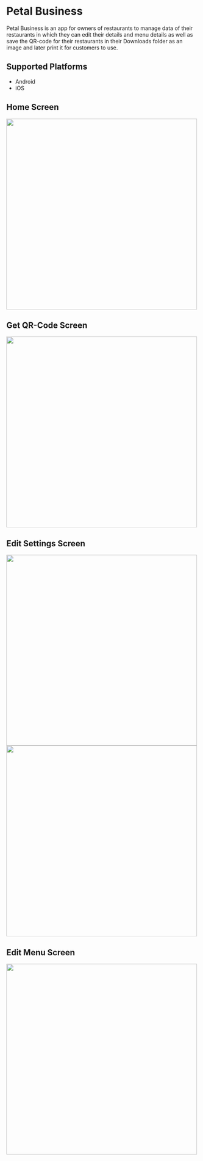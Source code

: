 # Petal Business

Petal Business is an app for owners of restaurants to manage data of their restaurants in which they can edit their details and menu details as well as save the QR-code for their restaurants in their Downloads folder as an image and later print it for customers to use.

## Supported Platforms

* Android
* iOS

## Home Screen

<img src="https://imgur.com/Sb0tgWK.png" height="500">

## Get QR-Code Screen

<img src="https://imgur.com/nYM1LmO.png" height="500">

## Edit Settings Screen

<img src="https://imgur.com/8b9c2Op.png" height="500"> <img src="https://imgur.com/PbQxRW9.png" height="500">

## Edit Menu Screen

<img src="https://imgur.com/GvLTEVT.png" height="500">
